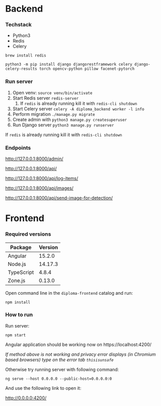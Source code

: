 # Backend

### Techstack

* Python3
* Redis
* Celery

`brew install redis`

`python3 -m pip install django djangorestframework celery django-celery-results torch opencv-python pillow facenet-pytorch`

### Run server

1. Open venv: `source venv/bin/activate`
2. Start Redis server `redis-server`
   1. If `redis` is already running kill it with `redis-cli shutdown`
3. Start Celery server `celery -A diploma_backend worker -l info`
4. Perform migration `./manage.py migrate`
5. Create admin with `python3 manage.py createsuperuser`
6. Run Django server `python3 manage.py runserver`

If `redis` is already running kill it with `redis-cli shutdown`

### Endpoints

http://127.0.0.1:8000/admin/

http://127.0.0.1:8000/api/

http://127.0.0.1:8000/api/log-items/

http://127.0.0.1:8000/api/images/

http://127.0.0.1:8000/api/send-image-for-detection/

# Frontend

### Required versions

| Package    | Version |
| ---------- | ------- |
| Angular    | 15.2.0  |
| Node.js    | 14.17.3 |
| TypeScript | 4.8.4   |
| Zone.js    | 0.13.0  |

Open command line in the `diploma-frontend` catalog and run:

`npm install`

### How to run

Run server:

`npm start`

Angular application should be working now on https://localhost:4200/

*If method above is not working and privacy error displays (in Chromium based browsers) type on the error tab `thisisunsafe`*

Otherwise try running server with following command:

`ng serve --host 0.0.0.0 --public-host=0.0.0.0:0`

And use the following link to open it:

http://0.0.0.0:4200/
